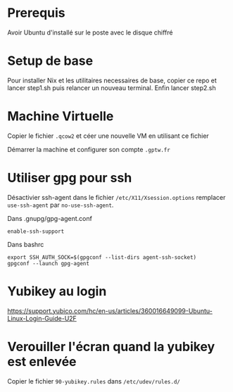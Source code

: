 # Prerequis

Avoir Ubuntu d'installé sur le poste avec le disque chiffré

# Setup de base

Pour installer Nix et les utilitaires necessaires de base, copier ce repo et lancer step1.sh puis relancer un nouveau terminal.
Enfin lancer step2.sh

# Machine Virtuelle

Copier le fichier `.qcow2` et céer une nouvelle VM en utilisant ce fichier

Démarrer la machine et configurer son compte `.gptw.fr`

# Utiliser gpg pour ssh

Désactivier ssh-agent dans le fichier `/etc/X11/Xsession.options` remplacer `use-ssh-agent` par `no-use-ssh-agent`.

Dans .gnupg/gpg-agent.conf 

```
enable-ssh-support
```

Dans bashrc

```
export SSH_AUTH_SOCK=$(gpgconf --list-dirs agent-ssh-socket)
gpgconf --launch gpg-agent
```

# Yubikey au login

https://support.yubico.com/hc/en-us/articles/360016649099-Ubuntu-Linux-Login-Guide-U2F

# Verouiller l'écran quand la yubikey est enlevée

Copier le fichier `90-yubikey.rules` dans `/etc/udev/rules.d/`
